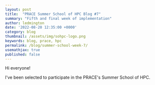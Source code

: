 ```yaml
---
layout: post
title:  "PRACE Summer School of HPC Blog #7"
summary: "Fifth and final week of implementation"
author: ledmington
date: '2022-08-20 12:35:00 +0000'
category: blog
thumbnail: /assets/img/sohpc-logo.png
keywords: blog, prace, hpc
permalink: /blog/summer-school-week-7/
usemathjax: true
published: false
---
```


Hi everyone!

I've been selected to participate in the PRACE's Summer School of HPC.